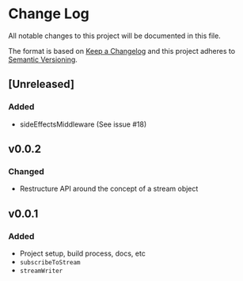 # Change Log
All notable changes to this project will be documented in this file.

The format is based on [Keep a Changelog](http://keepachangelog.com/)
and this project adheres to [Semantic Versioning](http://semver.org/).

## [Unreleased]
### Added
 - sideEffectsMiddleware (See issue #18)

## v0.0.2
### Changed
- Restructure API around the concept of a stream object

## v0.0.1
### Added
- Project setup, build process, docs, etc
- `subscribeToStream`
- `streamWriter`
